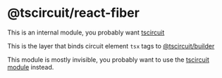 # @tscircuit/react-fiber

This is an internal module, you probably want [tscircuit](https://github.com/tscircuit/tscircuit)

This is the layer that binds circuit element `tsx` tags to [@tscircuit/builder](https://github.com/tscircuit/builder)

This module is mostly invisible, you probably want to use the [tscircuit module](https://github.com/tscircuit/tscircuit) instead.
